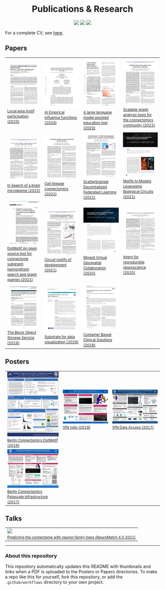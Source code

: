 <h1 align=center>Publications & Research</h1>

<p align=center>
<a href="https://scholar.google.com/citations?user=QgJ7CPUAAAAJ&hl=en"><img src="https://img.shields.io/badge/Google Scholar-4285F4?logo=Google+Scholar&style=for-the-badge&logoColor=black" /></a>
<a href="https://www.researchgate.net/scientific-contributions/2132435999_Jordan_Matelsky"><img src="https://img.shields.io/badge/ResearchGate-00ccbb?logo=ResearchGate&style=for-the-badge&logoColor=black" /></a>
<a href="https://orcid.org/0000-0002-9470-760X"><img src="https://img.shields.io/badge/ORCID-A6CE39?logo=ORCID&style=for-the-badge&logoColor=black" /></a>
</p>

For a complete CV, see [here](https://jordan.matelsky.com/resume/).

## Papers

<table><tr><td width='250'><a href='papers/2025_Local-area-motif-participation.pdf'><img src=papers/thumbnails/2025_Local-area-motif-participation.png /><br /><small>Local area motif participation (2025)</small></a></td><td width='250'><a href='papers/2024_AI_Empirical-influence-functions.pdf'><img src=papers/thumbnails/2024_AI_Empirical-influence-functions.png /><br /><small>AI Empirical influence functions (2024)</small></a></td><td width='250'><a href='papers/2023_A-large-language-model-assisted-education-tool.pdf'><img src=papers/thumbnails/2023_A-large-language-model-assisted-education-tool.png /><br /><small>A large language model assisted education tool (2023)</small></a></td><td width='250'><a href='papers/2022_Scalable-graph-analysis-tools-for-the-connectomics-community.pdf'><img src=papers/thumbnails/2022_Scalable-graph-analysis-tools-for-the-connectomics-community.png /><br /><small>Scalable graph analysis tools for the connectomics community (2022)</small></a></td></tr><tr><td width='250'><a href='papers/2022_In-Search-of-a-brain-microbiome.pdf'><img src=papers/thumbnails/2022_In-Search-of-a-brain-microbiome.png /><br /><small>In Search of a brain microbiome (2022)</small></a></td><td width='250'><a href='papers/2022_Cell-lineage-connectomics.pdf'><img src=papers/thumbnails/2022_Cell-lineage-connectomics.png /><br /><small>Cell lineage connectomics (2022)</small></a></td><td width='250'><a href='papers/2021_Scatterbrained-Decentralized-Federated-Learning.pdf'><img src=papers/thumbnails/2021_Scatterbrained-Decentralized-Federated-Learning.png /><br /><small>Scatterbrained Decentralized Federated Learning (2021)</small></a></td><td width='250'><a href='papers/2021_Motifs-to-Models-Leveraging-Biological-Circuits.pdf'><img src=papers/thumbnails/2021_Motifs-to-Models-Leveraging-Biological-Circuits.png /><br /><small>Motifs to Models Leveraging Biological Circuits (2021)</small></a></td></tr><tr><td width='250'><a href='papers/2021_DotMotif-An-open-source-tool-for-connectome-subgraph-isomorphism-search-and-graph-queries.pdf'><img src=papers/thumbnails/2021_DotMotif-An-open-source-tool-for-connectome-subgraph-isomorphism-search-and-graph-queries.png /><br /><small>DotMotif An open source tool for connectome subgraph isomorphism search and graph queries (2021)</small></a></td><td width='250'><a href='papers/2021_Circuit_motifs_of_development.pdf'><img src=papers/thumbnails/2021_Circuit_motifs_of_development.png /><br /><small>Circuit motifs of development (2021)</small></a></td><td width='250'><a href='papers/2020_Minard-Virtual-Geospatial-Collaboration.pdf'><img src=papers/thumbnails/2020_Minard-Virtual-Geospatial-Collaboration.png /><br /><small>Minard Virtual Geospatial Collaboration (2020)</small></a></td><td width='250'><a href='papers/2020_Intern-for-reproducible-neuroscience.pdf'><img src=papers/thumbnails/2020_Intern-for-reproducible-neuroscience.png /><br /><small>Intern for reproducible neuroscience (2020)</small></a></td></tr><tr><td width='250'><a href='papers/2019_The-Block-Object-Storage-Service.pdf'><img src=papers/thumbnails/2019_The-Block-Object-Storage-Service.png /><br /><small>The Block Object Storage Service (2019)</small></a></td><td width='250'><a href='papers/2019_Substrate-for-data-visualization.pdf'><img src=papers/thumbnails/2019_Substrate-for-data-visualization.png /><br /><small>Substrate for data visualization (2019)</small></a></td><td width='250'><a href='papers/2018_Container-Based-Clinical-Solutions.pdf'><img src=papers/thumbnails/2018_Container-Based-Clinical-Solutions.png /><br /><small>Container Based Clinical Solutions (2018)</small></a></td></tr></table>

## Posters

<table><tr><td width='250'><a href='posters/2019_Berlin-Connectomics_DotMotif.pdf'><img src=posters/thumbnails/2019_Berlin-Connectomics_DotMotif.png /><br /><small>Berlin Connectomics DotMotif (2019)</small></a></td><td width='250'><a href='posters/2018_SfN_ndio.pdf'><img src=posters/thumbnails/2018_SfN_ndio.png /><br /><small>SfN ndio (2018)</small></a></td><td width='250'><a href='posters/2017_SfN_Data-Access.pdf'><img src=posters/thumbnails/2017_SfN_Data-Access.png /><br /><small>SfN Data Access (2017)</small></a></td></tr><tr><td width='250'><a href='posters/2017_Berlin-Connectomics_Petascale-Infrastructure.pdf'><img src=posters/thumbnails/2017_Berlin-Connectomics_Petascale-Infrastructure.png /><br /><small>Berlin Connectomics Petascale Infrastructure (2017)</small></a></td></tr></table>

## Talks

<table><tr><td><a href='https://www.youtube.com/watch?v=fEv94br2V00'><img src='http://img.youtube.com/vi/fEv94br2V00/0.jpg' /><br /><small>Predicting the connectome with neuron family trees (NeuroMatch 4.0 2021)</small></a></td></tr></table>

---

### About this repository

This repository automatically updates this README with thumbnails and links when a PDF is uploaded to the Posters or Papers directories. To make a repo like this for yourself, fork this repository, or add the `.github/workflows` directory to your own project.


